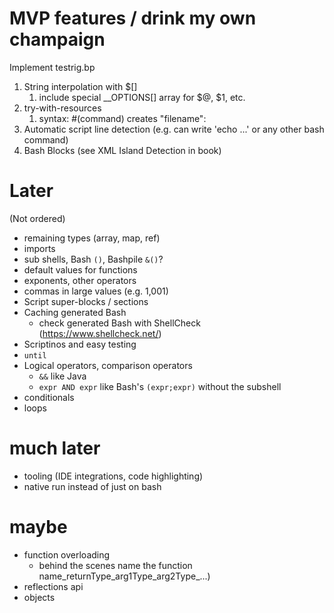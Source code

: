 # MVP features / drink my own champaign
Implement testrig.bp
1. String interpolation with $[]
   1. include special __OPTIONS[] array for $@, $1, etc.
2. try-with-resources
   1. syntax: #(command) creates "filename":
3. Automatic script line detection (e.g. can write 'echo ...' or any other bash command)
4. Bash Blocks (see XML Island Detection in book)

# Later
(Not ordered)
* remaining types (array, map, ref)
* imports
* sub shells, Bash `()`, Bashpile `&()`?
* default values for functions
* exponents, other operators
* commas in large values (e.g. 1,001)
* Script super-blocks / sections
* Caching generated Bash
  * check generated Bash with ShellCheck (https://www.shellcheck.net/)
* Scriptinos and easy testing
* `until`
* Logical operators, comparison operators
  * `&&` like Java
  * `expr AND expr` like Bash's `(expr;expr)` without the subshell
* conditionals
* loops

# much later
* tooling (IDE integrations, code highlighting)
* native run instead of just on bash

# maybe
* function overloading 
   * behind the scenes name the function name_returnType_arg1Type_arg2Type_...)
* reflections api
* objects